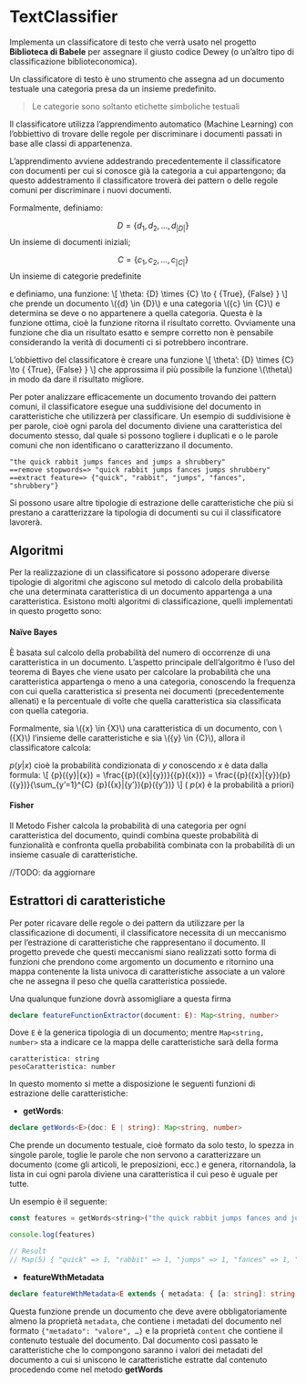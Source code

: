 TextClassifier
============

Implementa un classificatore di testo che verrà usato nel progetto **Biblioteca di Babele** per assegnare il giusto codice Dewey (o un’altro tipo di classificazione biblioteconomica).

Un classificatore di testo è uno strumento che assegna ad un documento testuale una categoria presa da un insieme predefinito.

> Le categorie sono soltanto etichette simboliche testuali

Il classificatore utilizza l’apprendimento automatico (Machine Learning) con l’obbiettivo di trovare delle regole per discriminare i documenti passati in base alle classi di appartenenza.

L’apprendimento avviene addestrando precedentemente il classificatore con documenti per cui si conosce già la categoria a cui appartengono; da questo addestramento il classificatore troverà dei pattern o delle regole comuni per discriminare i nuovi documenti.

Formalmente, definiamo:

$${D} = \{{{d}_{1},{d}_{2}, … ,{d}_{|D|}}\}$$ Un insieme di documenti iniziali;

$${C} = \{{{c}_{1},{c}_{2}, … ,{c}_{|C|}}\}$$ Un insieme di categorie predefinite

e definiamo, una funzione:
\\[
    \theta: {D} \times {C}  \to \{ {True}, {False} \}
\\]
che prende un documento \\({d} \in {D}\\) e una categoria \\({c} \in {C}\\) e determina se deve o no appartenere a quella categoria. Questa è la funzione ottima, cioè la funzione ritorna il risultato corretto. Ovviamente una funzione che dia un risultato esatto e sempre corretto non è pensabile considerando la verità di documenti ci si potrebbero incontrare.

L’obbiettivo del classificatore è creare una funzione 
\\[
    \theta’: {D} \times {C}  \to \{ {True}, {False} \}
\\]
che approssima il più possibile la funzione \\(\theta\\) in modo da dare il risultato migliore.

Per poter analizzare efficacemente un documento trovando dei pattern comuni, il classificatore esegue una suddivisione del documento in caratteristiche che utilizzerà per classificare. Un esempio di suddivisione è per parole, cioè ogni parola del documento diviene una caratteristica del documento stesso, dal quale si possono togliere i duplicati e o le parole comuni che non identificano o caratterizzano il documento.

    "the quick rabbit jumps fances and jumps a shrubbery" 
    ==remove stopwords=> "quick rabbit jumps fances jumps shrubbery"
    ==extract feature=> {"quick", "rabbit", "jumps", "fances", "shrubbery"}
    
Si possono usare altre tipologie di estrazione delle caratteristiche che più si prestano a caratterizzare la tipologia di documenti su cui il classificatore lavorerà.

## Algoritmi
Per la realizzazione di un classificatore si possono adoperare diverse tipologie di algoritmi che agiscono sul metodo di calcolo della probabilità che una determinata caratteristica di un documento appartenga a una caratteristica.
Esistono molti algoritmi di classificazione, quelli implementati in questo progetto sono:

#### **Naïve Bayes**
È basata sul calcolo della probabilità del numero di occorrenze di una caratteristica in un documento. L’aspetto principale dell’algoritmo è l’uso del teorema di Bayes che viene usato per calcolare la probabilità che una caratteristica appartenga o meno a una categoria, conoscendo la frequenza con cui quella caratteristica si presenta nei documenti (precedentemente allenati) e la percentuale di volte che quella caratteristica sia classificata con quella categoria.

Formalmente, sia \\({x} \in {X}\\) una caratteristica di un documento, con \\({X}\\) l’insieme delle caratteristiche e sia \\({y} \in {C}\\), allora il classificatore calcola:

${p}({y}|{x})$ cioè la probabilità condizionata di ${y}$ conoscendo ${x}$ è data dalla formula:
\\[
{p}({y}|{x}) = \frac{{p}({x}|{y})}{{p}({x})} = \frac{{p}({x}|{y}){p}({y})}{\sum_{y’=1}^{C} {p}({x}|{y’}){p}({y’})}
\\]
( ${p}({x})$ è la probabilità a priori)

#### **Fisher**
Il Metodo Fisher calcola la probabilità di una categoria per ogni caratteristica del documento, quindi combina queste probabilità di funzionalità e confronta quella probabilità combinata con la probabilità di un insieme casuale di caratteristiche.

//TODO: da aggiornare

## Estrattori di caratteristiche
Per poter ricavare delle regole o dei pattern da utilizzare per la classificazione di documenti, il classificatore necessita di un meccanismo per l’estrazione di caratteristiche che rappresentano il documento.
Il progetto prevede che questi meccanismi siano realizzati sotto forma di funzioni che prendono come argomento un documento e ritornino una mappa contenente la lista univoca di caratteristiche associate a un valore che ne assegna il peso che quella caratteristica possiede.

Una qualunque funzione dovrà assomigliare a questa firma

```typescript
declare featureFunctionExtractor(document: E): Map<string, number>
```

Dove ```E``` è la generica tipologia di un documento; mentre ```‌Map<string, number>``` sta a indicare ce la mappa delle caratteristiche sarà della forma

```
caratteristica: string
pesoCaratteristica: number
```

In questo momento si mette a disposizione le seguenti funzioni di estrazione delle caratteristiche:

* **getWords**:

```ts
declare getWords<E>(doc: E | string): Map<string, number>
```

Che prende un documento testuale, cioè formato da solo testo, lo spezza in singole parole, toglie le parole che non servono a caratterizzare un documento (come gli articoli, le preposizioni, ecc.) e genera, ritornandola, la lista in cui ogni parola diviene una caratteristica il cui peso è uguale per tutte.

Un esempio è il seguente:

```js
const features = getWords<string>("the quick rabbit jumps fances and jumps a shrubbery")

console.log(features)

// Result
// Map(5) { "quick" => 1, "rabbit" => 1, "jumps" => 1, "fances" => 1, "shrubbery" => 1 }
```

* **featureWthMetadata**

```ts
declare featureWthMetadata<E extends { metadata: { [a: string]: string }, content: string }>({ metadata, content }: E): Map<string, number> 
```

Questa funzione prende un documento che deve avere obbligatoriamente almeno la proprietà ```metadata```, che contiene i metadati del documento nel formato ```{"metadato": "valore", …}``` e la proprietà ```content``` che contiene il contenuto testuale del documento. Dal documento così passato le caratteristiche che lo compongono saranno i valori dei metadati del documento a cui si uniscono le caratteristiche estratte dal contenuto procedendo come nel metodo **getWords**
